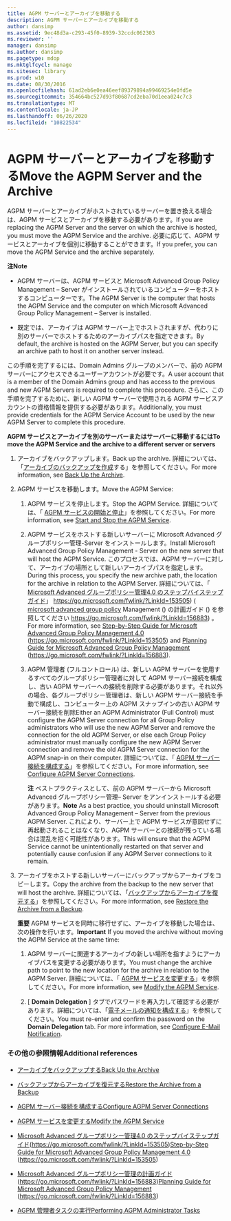 ```yaml
---
title: AGPM サーバーとアーカイブを移動する
description: AGPM サーバーとアーカイブを移動する
author: dansimp
ms.assetid: 9ec48d3a-c293-45f0-8939-32ccdc062303
ms.reviewer: ''
manager: dansimp
ms.author: dansimp
ms.pagetype: mdop
ms.mktglfcycl: manage
ms.sitesec: library
ms.prod: w10
ms.date: 08/30/2016
ms.openlocfilehash: 61ad2eb6e0ea46eef89379894a99469254e0fd5e
ms.sourcegitcommit: 354664bc527d93f80687cd2eba70d1eea024c7c3
ms.translationtype: MT
ms.contentlocale: ja-JP
ms.lasthandoff: 06/26/2020
ms.locfileid: "10822534"
---
```

# <span data-ttu-id="8663b-103">AGPM サーバーとアーカイブを移動する</span><span class="sxs-lookup"><span data-stu-id="8663b-103">Move the AGPM Server and the Archive</span></span>


<span data-ttu-id="8663b-104">AGPM サーバーとアーカイブがホストされているサーバーを置き換える場合は、AGPM サービスとアーカイブを移動する必要があります。</span><span class="sxs-lookup"><span data-stu-id="8663b-104">If you are replacing the AGPM Server and the server on which the archive is hosted, you must move the AGPM Service and the archive.</span></span> <span data-ttu-id="8663b-105">必要に応じて、AGPM サービスとアーカイブを個別に移動することができます。</span><span class="sxs-lookup"><span data-stu-id="8663b-105">If you prefer, you can move the AGPM Service and the archive separately.</span></span>

**<span data-ttu-id="8663b-106">注</span><span class="sxs-lookup"><span data-stu-id="8663b-106">Note</span></span>**  
-   <span data-ttu-id="8663b-107">AGPM サーバーは、AGPM サービスと Microsoft Advanced Group Policy Management – Server がインストールされているコンピューターをホストするコンピューターです。</span><span class="sxs-lookup"><span data-stu-id="8663b-107">The AGPM Server is the computer that hosts the AGPM Service and the computer on which Microsoft Advanced Group Policy Management – Server is installed.</span></span>

-   <span data-ttu-id="8663b-108">既定では、アーカイブは AGPM サーバー上でホストされますが、代わりに別のサーバーでホストするためのアーカイブパスを指定できます。</span><span class="sxs-lookup"><span data-stu-id="8663b-108">By default, the archive is hosted on the AGPM Server, but you can specify an archive path to host it on another server instead.</span></span>

 

<span data-ttu-id="8663b-109">この手順を完了するには、Domain Admins グループのメンバーで、前の AGPM サーバーにアクセスできるユーザーアカウントが必要です。</span><span class="sxs-lookup"><span data-stu-id="8663b-109">A user account that is a member of the Domain Admins group and has access to the previous and new AGPM Servers is required to complete this procedure.</span></span> <span data-ttu-id="8663b-110">さらに、この手順を完了するために、新しい AGPM サーバーで使用される AGPM サービスアカウントの資格情報を提供する必要があります。</span><span class="sxs-lookup"><span data-stu-id="8663b-110">Additionally, you must provide credentials for the AGPM Service Account to be used by the new AGPM Server to complete this procedure.</span></span>

**<span data-ttu-id="8663b-111">AGPM サービスとアーカイブを別のサーバーまたはサーバーに移動するには</span><span class="sxs-lookup"><span data-stu-id="8663b-111">To move the AGPM Service and the archive to a different server or servers</span></span>**

1.  <span data-ttu-id="8663b-112">アーカイブをバックアップします。</span><span class="sxs-lookup"><span data-stu-id="8663b-112">Back up the archive.</span></span> <span data-ttu-id="8663b-113">詳細については、「[アーカイブのバックアップを作成](back-up-the-archive-agpm40.md)する」を参照してください。</span><span class="sxs-lookup"><span data-stu-id="8663b-113">For more information, see [Back Up the Archive](back-up-the-archive-agpm40.md).</span></span>

2.  <span data-ttu-id="8663b-114">AGPM サービスを移動します。</span><span class="sxs-lookup"><span data-stu-id="8663b-114">Move the AGPM Service:</span></span>

    1.  <span data-ttu-id="8663b-115">AGPM サービスを停止します。</span><span class="sxs-lookup"><span data-stu-id="8663b-115">Stop the AGPM Service.</span></span> <span data-ttu-id="8663b-116">詳細については、「 [AGPM サービスの開始と停止](start-and-stop-the-agpm-service-agpm40.md)」を参照してください。</span><span class="sxs-lookup"><span data-stu-id="8663b-116">For more information, see [Start and Stop the AGPM Service](start-and-stop-the-agpm-service-agpm40.md).</span></span>

    2.  <span data-ttu-id="8663b-117">AGPM サービスをホストする新しいサーバーに Microsoft Advanced グループポリシー管理-Server をインストールします。</span><span class="sxs-lookup"><span data-stu-id="8663b-117">Install Microsoft Advanced Group Policy Management - Server on the new server that will host the AGPM Service.</span></span> <span data-ttu-id="8663b-118">このプロセスでは、AGPM サーバーに対して、アーカイブの場所として新しいアーカイブパスを指定します。</span><span class="sxs-lookup"><span data-stu-id="8663b-118">During this process, you specify the new archive path, the location for the archive in relation to the AGPM Server.</span></span> <span data-ttu-id="8663b-119">詳細については、「 [Microsoft Advanced グループポリシー管理4.0 のステップバイステップガイド](https://go.microsoft.com/fwlink/?LinkId=153505)」 https://go.microsoft.com/fwlink/?LinkId=153505) ( [microsoft advanced group policy](https://go.microsoft.com/fwlink/?LinkId=156883) Management () の計画ガイド () を参照してください https://go.microsoft.com/fwlink/?LinkId=156883) 。</span><span class="sxs-lookup"><span data-stu-id="8663b-119">For more information, see [Step-by-Step Guide for Microsoft Advanced Group Policy Management 4.0](https://go.microsoft.com/fwlink/?LinkId=153505) (https://go.microsoft.com/fwlink/?LinkId=153505) and [Planning Guide for Microsoft Advanced Group Policy Management](https://go.microsoft.com/fwlink/?LinkId=156883) (https://go.microsoft.com/fwlink/?LinkId=156883).</span></span>

    3.  <span data-ttu-id="8663b-120">AGPM 管理者 (フルコントロール) は、新しい AGPM サーバーを使用するすべてのグループポリシー管理者に対して AGPM サーバー接続を構成し、古い AGPM サーバーへの接続を削除する必要があります。それ以外の場合、各グループポリシー管理者は、新しい AGPM サーバー接続を手動で構成し、コンピューター上の AGPM スナップインの古い AGPM サーバー接続を削除</span><span class="sxs-lookup"><span data-stu-id="8663b-120">Either an AGPM Administrator (Full Control) must configure the AGPM Server connection for all Group Policy administrators who will use the new AGPM Server and remove the connection for the old AGPM Server, or else each Group Policy administrator must manually configure the new AGPM Server connection and remove the old AGPM Server connection for the AGPM snap-in on their computer.</span></span> <span data-ttu-id="8663b-121">詳細については、「 [AGPM サーバー接続を構成する](configure-agpm-server-connections-agpm40.md)」を参照してください。</span><span class="sxs-lookup"><span data-stu-id="8663b-121">For more information, see [Configure AGPM Server Connections](configure-agpm-server-connections-agpm40.md).</span></span>

        <span data-ttu-id="8663b-122">**注** ベストプラクティスとして、前の AGPM サーバーから Microsoft Advanced グループポリシー管理– Server をアンインストールする必要があります。</span><span class="sxs-lookup"><span data-stu-id="8663b-122">**Note** As a best practice, you should uninstall Microsoft Advanced Group Policy Management – Server from the previous AGPM Server.</span></span> <span data-ttu-id="8663b-123">これにより、サーバー上で AGPM サービスが意図せずに再起動されることはなくなり、AGPM サーバーとの接続が残っている場合は混乱を招く可能性があります。</span><span class="sxs-lookup"><span data-stu-id="8663b-123">This will ensure that the AGPM Service cannot be unintentionally restarted on that server and potentially cause confusion if any AGPM Server connections to it remain.</span></span>

         

3.  <span data-ttu-id="8663b-124">アーカイブをホストする新しいサーバーにバックアップからアーカイブをコピーします。</span><span class="sxs-lookup"><span data-stu-id="8663b-124">Copy the archive from the backup to the new server that will host the archive.</span></span> <span data-ttu-id="8663b-125">詳細については、「[バックアップからアーカイブを復元する](restore-the-archive-from-a-backup-agpm40.md)」を参照してください。</span><span class="sxs-lookup"><span data-stu-id="8663b-125">For more information, see [Restore the Archive from a Backup](restore-the-archive-from-a-backup-agpm40.md).</span></span>

    <span data-ttu-id="8663b-126">**重要** AGPM サービスを同時に移行せずに、アーカイブを移動した場合は、次の操作を行います。</span><span class="sxs-lookup"><span data-stu-id="8663b-126">**Important** If you moved the archive without moving the AGPM Service at the same time:</span></span>

    1.  <span data-ttu-id="8663b-127">AGPM サーバーに関連するアーカイブの新しい場所を指すようにアーカイブパスを変更する必要があります。</span><span class="sxs-lookup"><span data-stu-id="8663b-127">You must change the archive path to point to the new location for the archive in relation to the AGPM Server.</span></span> <span data-ttu-id="8663b-128">詳細については、「 [AGPM サービスを変更する](modify-the-agpm-service-agpm40.md)」を参照してください。</span><span class="sxs-lookup"><span data-stu-id="8663b-128">For more information, see [Modify the AGPM Service](modify-the-agpm-service-agpm40.md).</span></span>

    2.  <span data-ttu-id="8663b-129">[ **Domain Delegation** ] タブでパスワードを再入力して確認する必要があります。詳細については、「[電子メールの通知を構成する](configure-e-mail-notification-agpm40.md)」を参照してください。</span><span class="sxs-lookup"><span data-stu-id="8663b-129">You must re-enter and confirm the password on the **Domain Delegation** tab. For more information, see [Configure E-Mail Notification](configure-e-mail-notification-agpm40.md).</span></span>

     

### <span data-ttu-id="8663b-130">その他の参照情報</span><span class="sxs-lookup"><span data-stu-id="8663b-130">Additional references</span></span>

-   [<span data-ttu-id="8663b-131">アーカイブをバックアップする</span><span class="sxs-lookup"><span data-stu-id="8663b-131">Back Up the Archive</span></span>](back-up-the-archive-agpm40.md)

-   [<span data-ttu-id="8663b-132">バックアップからアーカイブを復元する</span><span class="sxs-lookup"><span data-stu-id="8663b-132">Restore the Archive from a Backup</span></span>](restore-the-archive-from-a-backup-agpm40.md)

-   [<span data-ttu-id="8663b-133">AGPM サーバー接続を構成する</span><span class="sxs-lookup"><span data-stu-id="8663b-133">Configure AGPM Server Connections</span></span>](configure-agpm-server-connections-agpm40.md)

-   [<span data-ttu-id="8663b-134">AGPM サービスを変更する</span><span class="sxs-lookup"><span data-stu-id="8663b-134">Modify the AGPM Service</span></span>](modify-the-agpm-service-agpm40.md)

-   <span data-ttu-id="8663b-135">[Microsoft Advanced グループポリシー管理4.0 のステップバイステップガイド](https://go.microsoft.com/fwlink/?LinkId=153505)(https://go.microsoft.com/fwlink/?LinkId=153505)</span><span class="sxs-lookup"><span data-stu-id="8663b-135">[Step-by-Step Guide for Microsoft Advanced Group Policy Management 4.0](https://go.microsoft.com/fwlink/?LinkId=153505) (https://go.microsoft.com/fwlink/?LinkId=153505)</span></span>

-   <span data-ttu-id="8663b-136">[Microsoft Advanced グループポリシー管理の計画ガイド](https://go.microsoft.com/fwlink/?LinkId=156883)(https://go.microsoft.com/fwlink/?LinkId=156883)</span><span class="sxs-lookup"><span data-stu-id="8663b-136">[Planning Guide for Microsoft Advanced Group Policy Management](https://go.microsoft.com/fwlink/?LinkId=156883) (https://go.microsoft.com/fwlink/?LinkId=156883)</span></span>

-   [<span data-ttu-id="8663b-137">AGPM 管理者タスクの実行</span><span class="sxs-lookup"><span data-stu-id="8663b-137">Performing AGPM Administrator Tasks</span></span>](performing-agpm-administrator-tasks-agpm40.md)

 

 





